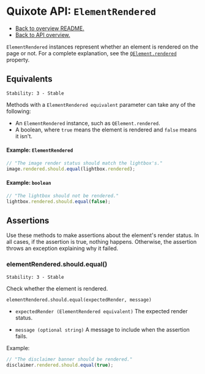 # Quixote API: `ElementRendered`

* [Back to overview README.](../README.md)
* [Back to API overview.](api.md)

`ElementRendered` instances represent whether an element is rendered on the page or not. For a complete explanation, see the [`QElement.rendered`](QElement.md#element-rendering) property.


## Equivalents

```
Stability: 3 - Stable
```

Methods with a `ElementRendered equivalent` parameter can take any of the following:

* An `ElementRendered` instance, such as `QElement.rendered`.
* A boolean, where `true` means the element is rendered and `false` means it isn't.


#### Example: `ElementRendered`

```javascript
// "The image render status should match the lightbox's."
image.rendered.should.equal(lightbox.rendered);
```

#### Example: `boolean`

```javascript
// "The lightbox should not be rendered."
lightbox.rendered.should.equal(false);
```


## Assertions

Use these methods to make assertions about the element's render status. In all cases, if the assertion is true, nothing happens. Otherwise, the assertion throws an exception explaining why it failed.


### elementRendered.should.equal()

```
Stability: 3 - Stable
```

Check whether the element is rendered.

`elementRendered.should.equal(expectedRender, message)`

* `expectedRender (ElementRendered equivalent)` The expected render status.

* `message (optional string)` A message to include when the assertion fails.

Example:

```javascript
// "The disclaimer banner should be rendered."
disclaimer.rendered.should.equal(true);
```
